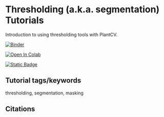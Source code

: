 # Thresholding (a.k.a. segmentation) Tutorials

Introduction to using thresholding tools with PlantCV.


[![Binder](https://mybinder.org/badge_logo.svg)](https://mybinder.org/v2/gh/danforthcenter/plantcv-tutorial-threshold/HEAD?labpath=index.ipynb)

<a target="_blank" href="https://colab.research.google.com/github/danforthcenter/plantcv-tutorial-threshold">
  <img src="https://colab.research.google.com/assets/colab-badge.svg" alt="Open In Colab"/>
</a>

[![Static Badge](https://img.shields.io/badge/Open%20in%20GitHub-black?logo=github)](https://github.com/danforthcenter/plantcv-tutorial-threshold)

## Tutorial tags/keywords

thresholding, segmentation, masking

## Citations


